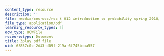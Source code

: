 ```yaml
---
content_type: resource
description: ''
file: /media/courses/res-6-012-introduction-to-probability-spring-2018/63857c0c2d83d09f219a6f745beaa557_yvHu34mEXzk.pdf
file_type: application/pdf
learning_resource_types: []
ocw_type: OCWFile
resourcetype: Document
title: 3play pdf file
uid: 63857c0c-2d83-d09f-219a-6f745beaa557
---
```

